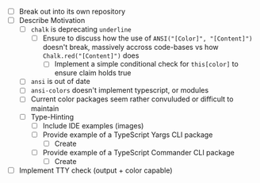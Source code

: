 - [ ] Break out into its own repository
- [ ] Describe Motivation
    - [ ] `chalk` is deprecating `underline`
        - [ ] Ensure to discuss how the use of `ANSI("[Color]", "[Content]")` doesn't break, massively accross
          code-bases vs how `Chalk.red("[Content]")` does
            - [ ] Implement a simple conditional check for `this[color]` to ensure claim holds true
    - [ ] `ansi` is out of date
    - [ ] `ansi-colors` doesn't implement typescript, or modules
    - [ ] Current color packages seem rather convuluded or difficult to maintain
    - [ ] Type-Hinting
        - [ ] Include IDE examples (images)
        - [ ] Provide example of a TypeScript Yargs CLI package
            - [ ] Create
        - [ ] Provide example of a TypeScript Commander CLI package
            - [ ] Create
- [ ] Implement TTY check (output + color capable)
